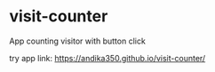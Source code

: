 # visit-counter
App counting visitor with button click

try app link:
https://andika350.github.io/visit-counter/
